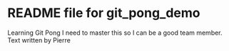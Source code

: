 # README file for git_pong_demo
Learning Git Pong
I need to master this so I can be a good team member. Text written by Pierre
